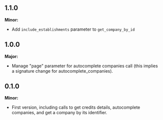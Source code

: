 ## 1.1.0

**Minor:**

- Add `include_establishments` parameter to `get_company_by_id`

## 1.0.0

**Major:**

- Manage "page" parameter for autocomplete companies call (this implies a signature change for autocomplete_companies).

## 0.1.0

**Minor:**

- First version, including calls to get credits details, autocomplete companies, and get a company by its identifier.
